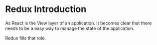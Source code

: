 # Redux Introduction

As React is the View layer of an application.  It becomes clear that there needs to be a easy way to manage the state of the application.

Redux fills that role.
